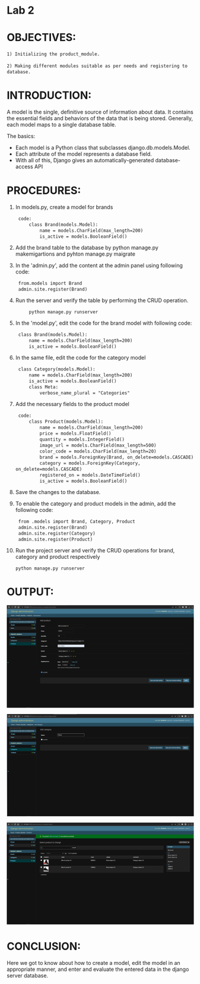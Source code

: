 # Lab 2

# OBJECTIVES:
    1) Initializing the product_module.

    2) Making different modules suitable as per needs and registering to database.

# INTRODUCTION:

A model is the single, definitive source of information about data. It contains the essential fields and behaviors of the data that is being stored. Generally, each model maps to a single database table.

The basics:
* Each model is a Python class that subclasses django.db.models.Model.
* Each attribute of the model represents a database field.
* With all of this, Django gives an automatically-generated database-access API


# PROCEDURES:
1) In models.py, create a model for brands
        
        code:
            class Brand(models.Model):
                name = models.CharField(max_length=200)
                is_active = models.BooleanField()

2) Add the brand table to the database by python manage.py makemigartions and pyhton manage.py maigrate

3) In the 'admin.py', add the content at the admin panel using following code:

        from.models import Brand
        admin.site.register(Brand)

4) Run the server and verify the table by performing the CRUD operation.

            python manage.py runserver

5) In the 'model.py', edit the code for the brand model with following code:

        class Brand(models.Model):
            name = models.CharField(max_length=200)
            is_active = models.BooleanField()

6) In the same file, edit the code for the category model

        class Category(models.Model):
            name = models.CharField(max_length=200)
            is_active = models.BooleanField()
            class Meta:
                verbose_name_plural = "Categories"

7) Add the necessary fields to the product model

        code:
            class Product(models.Model):
                name = models.CharField(max_length=200)
                price = models.FloatField()
                quantity = models.IntegerField()
                image_url = models.CharField(max_length=500)
                color_code = models.CharField(max_length=20)
                brand = models.ForeignKey(Brand, on_delete=models.CASCADE)
                category = models.ForeignKey(Category, on_delete=models.CASCADE)
                registered_on = models.DateTimeField()
                is_active = models.BooleanField()

8) Save the changes to the database.

9) To enable the category and product models in the admin, add the following code:

        from .models import Brand, Category, Product
        admin.site.register(Brand)
        admin.site.register(Category)
        admin.site.register(Product)

10) Run the project server and verify the CRUD operations for brand, category and product respectively

        python manage.py runserver



# OUTPUT: 

![image of product model](https://github.com/rinabade/E-Commerce-Project/blob/master/lab_manual/Lab2/284382751_723579082221058_2103099558406711841_n.png) 

![image of category model](https://github.com/rinabade/E-Commerce-Project/blob/master/lab_manual/Lab2/284837814_490152009532384_7957260564952937221_n.png)

![image of view product](https://github.com/rinabade/E-Commerce-Project/blob/master/lab_manual/Lab2/285010121_1991098547747591_8730209762865238535_n.png)


# CONCLUSION:

Here we got to know about how to create a model, edit the model in an appropriate manner, and enter and evaluate the entered data in the django server database.